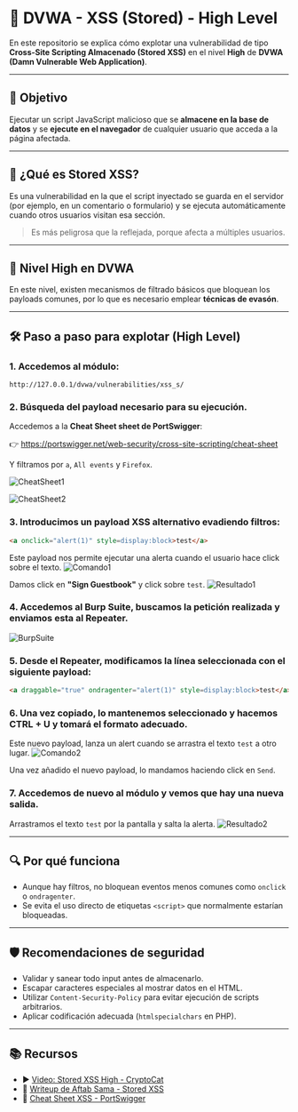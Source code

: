 # 💾 DVWA - XSS (Stored) - High Level

En este repositorio se explica cómo explotar una vulnerabilidad de tipo **Cross-Site Scripting Almacenado (Stored XSS)** en el nivel **High** de **DVWA (Damn Vulnerable Web Application)**.

---

## 🎯 Objetivo

Ejecutar un script JavaScript malicioso que se **almacene en la base de datos** y se **ejecute en el navegador** de cualquier usuario que acceda a la página afectada.

---

## 🧐 ¿Qué es Stored XSS?

Es una vulnerabilidad en la que el script inyectado se guarda en el servidor (por ejemplo, en un comentario o formulario) y se ejecuta automáticamente cuando otros usuarios visitan esa sección.

> Es más peligrosa que la reflejada, porque afecta a múltiples usuarios.

---

## 🔐 Nivel High en DVWA

En este nivel, existen mecanismos de filtrado básicos que bloquean los payloads comunes, por lo que es necesario emplear **técnicas de evasón**.

---

## 🛠️ Paso a paso para explotar (High Level)

### 1. Accedemos al módulo:
```
http://127.0.0.1/dvwa/vulnerabilities/xss_s/
```

### 2. Búsqueda del payload necesario para su ejecución.

Accedemos a la **Cheat Sheet sheet de PortSwigger**: 

👉 https://portswigger.net/web-security/cross-site-scripting/cheat-sheet 

Y filtramos por `a`, `All events` y `Firefox`.

![CheatSheet1](assets/XSSS_CheatSheet1.png) 

![CheatSheet2](assets/XSSS_CheatSheet2.png)

### 3. Introducimos un payload XSS alternativo evadiendo filtros:
```html
<a onclick="alert(1)" style=display:block>test</a>
```
Este payload nos permite ejecutar una alerta cuando el usuario hace click sobre el texto.
![Comando1](assets/XSSS_Comando1.png)

Damos click en **"Sign Guestbook"** y click sobre `test`.
![Resultado1](assets/XSSS_Resultado1.png)

### 4. Accedemos al **Burp Suite**, buscamos la petición realizada y enviamos esta al **Repeater**.

![BurpSuite](assets/XSSS_BurpSuite.png)

### 5. Desde el **Repeater**, modificamos la línea seleccionada con el siguiente payload:
```html
<a draggable="true" ondragenter="alert(1)" style=display:block>test</a>
```

### 6. Una vez copiado, lo mantenemos seleccionado y hacemos **CTRL + U** y tomará el formato adecuado. 
Este nuevo payload, lanza un alert cuando se arrastra el texto `test` a otro lugar. 
![Comando2](assets/XSSS_Comando2.png)

Una vez añadido el nuevo payload, lo mandamos haciendo click en `Send`.

### 7. Accedemos de nuevo al módulo y vemos que hay una nueva salida.
Arrastramos el texto `test` por la pantalla y salta la alerta.
![Resultado2](assets/XSSS_Resultado2.png)

---

## 🔍 Por qué funciona

- Aunque hay filtros, no bloquean eventos menos comunes como `onclick` o `ondragenter`.
- Se evita el uso directo de etiquetas `<script>` que normalmente estarían bloqueadas.

---

## 🛡️ Recomendaciones de seguridad

- Validar y sanear todo input antes de almacenarlo.
- Escapar caracteres especiales al mostrar datos en el HTML.
- Utilizar `Content-Security-Policy` para evitar ejecución de scripts arbitrarios.
- Aplicar codificación adecuada (`htmlspecialchars` en PHP).

---

## 📚 Recursos

- ▶️ [Video: Stored XSS High - CryptoCat](https://www.youtube.com/watch?v=P1I9UGpGdrU&list=PLHUKi1UlEgOJLPSFZaFKMoexpM6qhOb4Q&index=13)
- 📄 [Writeup de Aftab Sama - Stored XSS](https://aftabsama.com/writeups/dvwa/stored-cross-site-scripting-xss/)
- 🔹 [Cheat Sheet XSS - PortSwigger](https://portswigger.net/web-security/cross-site-scripting/cheat-sheet)
